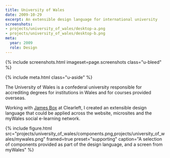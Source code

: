 ```yaml
---
title: University of Wales
date: 2009-10-29
excerpt: An extensible design language for international university
screenshots:
- projects/university_of_wales/desktop-a.png
- projects/university_of_wales/desktop-b.png
meta:
  year: 2009
  role: Design
---
```

{% include screenshots.html
  imageset=page.screenshots
  class="u-bleed"
%}

{% include meta.html
  class="u-aside"
%}

The University of Wales is a confederal university responsible for accrediting degrees for institutions in Wales and for courses provided overseas.

Working with [James Box][1] at Clearleft, I created an extensible design language that could be applied across the website, microsites and the myWales social e-learning network.

{% include figure.html
  src="projects/university_of_wales/components.png,projects/university_of_wales/mywales.png"
  framed=true
  preset="supporting"
  caption="A selection of components provided as part of the design language, and a screen from myWales"
%}

[1]: http://clearleft.com/is/james-box/
